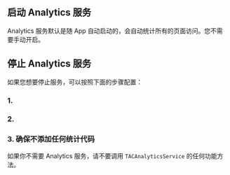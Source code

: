 ## 启动 Analytics 服务

Analytics 服务默认是随 App 自动启动的，会自动统计所有的页面访问。您不需要手动开启。

## 停止 Analytics 服务

如果您想要停止服务，可以按照下面的步骤配置：

### 1. 

### 2. 

### 3. 确保不添加任何统计代码

如果你不需要 Analytics 服务，请不要调用 `TACAnalyticsService` 的任何功能方法。
